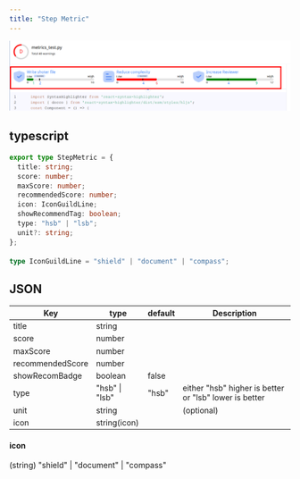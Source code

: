 ```yaml
---
title: "Step Metric"
---
```


![screenshot](/screenshots/compo-step-metric.png "screenshot")

## typescript

```typescript
export type StepMetric = {
  title: string;
  score: number;
  maxScore: number;
  recommendedScore: number;
  icon: IconGuildLine;
  showRecommendTag: boolean;
  type: "hsb" | "lsb";
  unit?: string;
};

type IconGuildLine = "shield" | "document" | "compass";
```

## JSON

Key | type | default | Description
--- | --- | --- | ---
title | string | | 
score | number | | 
maxScore | number | | 
recommendedScore | number | |
showRecomBadge | boolean | false | 
type | "hsb" \| "lsb" | "hsb" | either "hsb" higher is better or "lsb" lower is better
unit | string | | (optional) 
icon | string(icon) | |

#### icon
(string) "shield" | "document" | "compass"
